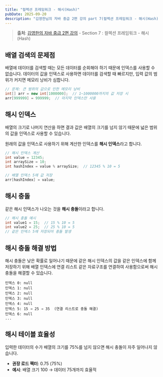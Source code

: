 ```yaml
---
title: "컬렉션 프레임워크 - 해시(Hash)"
pubDate: 2025-09-20
description: "김영한님의 자바 중급 2편 강의 part 7(컬렉션 프레임워크 - 해시(Hash)) 학습 정리"
---
```


> **출처**: [김영한의 자바 중급 2편 강의](https://inf.run/ir9Dw) - Section 7 : 컬렉션 프레임워크 - 해시(Hash)

## 배열 검색의 문제점

배열에 데이터를 검색할 때는 모든 데이터를 순회해야 하기 때문에 인덱스를 사용할 수 없습니다. 데이터의 값을 인덱스로 사용하면 데이터를 검색할 때 빠르지만, 입력 값의 범위가 커지면 메모리 낭비가 심합니다.

```java
// 문제: 큰 범위의 값으로 인한 메모리 낭비
int[] arr = new int[1000000];  // 1~1000000까지의 값 저장 시
arr[999999] = 999999;  // 마지막 인덱스만 사용
```

## 해시 인덱스

배열의 크기로 나머지 연산을 하면 결과 값은 배열의 크기를 넘지 않기 때문에 넓은 범위의 값을 인덱스로 사용할 수 있습니다.

원래의 값을 인덱스로 사용하기 위해 계산한 인덱스를 **해시 인덱스**라고 합니다.

```java
// 해시 인덱스 계산
int value = 12345;
int arraySize = 10;
int hashIndex = value % arraySize;  // 12345 % 10 = 5

// 배열 인덱스 5에 값 저장
arr[hashIndex] = value;
```

## 해시 충돌

같은 해시 인덱스가 나오는 것을 **해시 충돌**이라고 합니다.

```java
// 해시 충돌 예시
int value1 = 15;  // 15 % 10 = 5
int value2 = 25;  // 25 % 10 = 5
// 같은 인덱스 5에 저장되어 충돌 발생
```

## 해시 충돌 해결 방법

해시 충돌은 낮은 확률로 일어나기 때문에 같은 해시 인덱스의 값을 같은 인덱스에 함께 저장하기 위해 배열 인덱스에 연결 리스트 같은 자료구조를 연결하여 사용함으로써 해시 충돌을 해결할 수 있습니다.

```
인덱스 0: null
인덱스 1: null
인덱스 2: null
인덱스 3: null
인덱스 4: null
인덱스 5: 15 → 25 → 35  (연결 리스트로 충돌 해결)
인덱스 6: null
...
```

## 해시 테이블 효율성

입력한 데이터의 수가 배열의 크기를 75%를 넘지 않으면 해시 충돌이 자주 일어나지 않습니다.

- **권장 로드 팩터**: 0.75 (75%)
- **예시**: 배열 크기 100 → 데이터 75개까지 효율적
